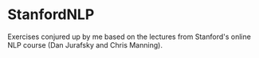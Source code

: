 # StanfordNLP
Exercises conjured up by me based on the lectures from Stanford's online NLP course (Dan Jurafsky and Chris Manning).
